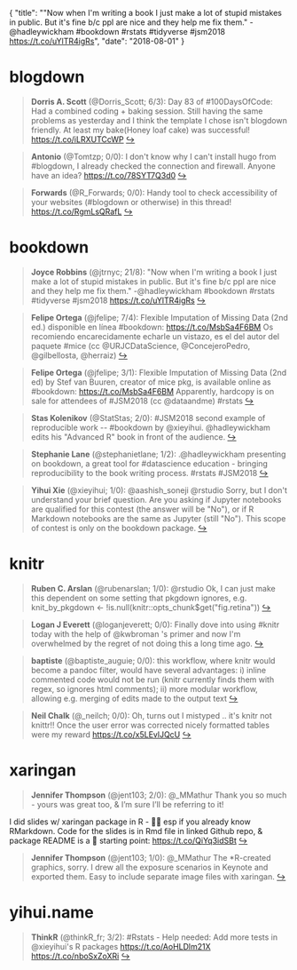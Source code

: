 {
  "title": "\"Now when I'm writing a book I just make a lot of stupid mistakes in public. But it's fine b/c ppl are nice and they help me fix them.\" -@hadleywickham #bookdown #rstats #tidyverse #jsm2018 https://t.co/uYlTR4igRs",
  "date": "2018-08-01"
}

# blogdown

> **Dorris A. Scott** (@Dorris_Scott; 6/3): Day 83 of #100DaysOfCode: Had a combined coding + baking session. Still having the same problems as yesterday and I think the template I chose isn't blogdown friendly. At least my bake(Honey loaf cake) was successful!  https://t.co/iLRXUTCcWP  [&#8618;](https://twitter.com/xieyihui/status/1024155998267887616)

<!-- -->


> **Antonio** (@Tomtzp; 0/0): I don't know why I can't install hugo from #blogdown, I already checked the connection and firewall. Anyone have an idea? https://t.co/78SYT7Q3d0  [&#8618;](https://twitter.com/xieyihui/status/1024343929964126208)

<!-- -->


> **Forwards** (@R_Forwards; 0/0): Handy tool to check accessibility of your websites (#blogdown or otherwise) in this thread! https://t.co/RgmLsQRafL  [&#8618;](https://twitter.com/xieyihui/status/1024318663774662656)

<!-- -->


# bookdown

> **Joyce Robbins** (@jtrnyc; 21/8): "Now when I'm writing a book I just make a lot of stupid mistakes in public. But it's fine b/c ppl are nice and they help me fix them." -@hadleywickham #bookdown #rstats #tidyverse #jsm2018 https://t.co/uYlTR4igRs  [&#8618;](https://twitter.com/xieyihui/status/1024330878426595328)

<!-- -->


> **Felipe Ortega** (@jfelipe; 7/4): Flexible Imputation of Missing Data (2nd ed.) disponible en línea #bookdown: https://t.co/MsbSa4F6BM Os recomiendo encarecidamente echarle un vistazo, es el del autor del paquete #mice (cc @URJCDataScience, @ConcejeroPedro, @gilbellosta, @herraiz)  [&#8618;](https://twitter.com/xieyihui/status/1024334115427024896)

<!-- -->


> **Felipe Ortega** (@jfelipe; 3/1): Flexible Imputation of Missing Data (2nd ed) by Stef van Buuren, creator of mice pkg, is available online as #bookdown: https://t.co/MsbSa4F6BM Apparently, hardcopy is on sale for attendees of #JSM2018 (cc @dataandme) #rstats  [&#8618;](https://twitter.com/xieyihui/status/1024333341879947267)

<!-- -->


> **Stas Kolenikov** (@StatStas; 2/0): #JSM2018 second example of reproducible work -- #bookdown by @xieyihui. @hadleywickham edits his "Advanced R" book in front of the audience.  [&#8618;](https://twitter.com/xieyihui/status/1024328104775307266)

<!-- -->


> **Stephanie Lane** (@stephanietlane; 1/2): .@hadleywickham presenting on bookdown, a great tool for #datascience education - bringing reproducibility to the book writing process. #rstats #JSM2018  [&#8618;](https://twitter.com/xieyihui/status/1024328572628914177)

<!-- -->


> **Yihui Xie** (@xieyihui; 1/0): @aashish_soneji @rstudio Sorry, but I don't understand your brief question. Are you asking if Jupyter notebooks are qualified for this contest (the answer will be "No"), or if R Markdown notebooks are the same as Jupyter (still "No"). This scope of contest is only on the bookdown package.  [&#8618;](https://twitter.com/xieyihui/status/1024334084695314432)

<!-- -->


# knitr

> **Ruben C. Arslan** (@rubenarslan; 1/0): @rstudio Ok, I can just make this dependent on some setting that pkgdown ignores, e.g. knit_by_pkgdown &lt;- !is.null(knitr::opts_chunk$get("fig.retina"))  [&#8618;](https://twitter.com/xieyihui/status/1024234486509318144)

<!-- -->


> **Logan J Everett** (@loganjeverett; 0/0): Finally dove into using #knitr today with the help of @kwbroman 's primer and now I'm overwhelmed by the regret of not doing this a long time ago.  [&#8618;](https://twitter.com/xieyihui/status/1024474125363040257)

<!-- -->


> **baptiste** (@baptiste_auguie; 0/0): this workflow, where knitr would become a pandoc filter, would have several advantages: i) inline commented code would not be run (knitr currently finds them with regex, so ignores html comments); ii) more modular workflow, allowing e.g. merging of edits made to the output text  [&#8618;](https://twitter.com/xieyihui/status/1024466046986514432)

<!-- -->


> **Neil Chalk** (@_neilch; 0/0): Oh, turns out I mistyped .. it's knitr not knittr!! Once the user error was corrected nicely formatted tables were my reward https://t.co/x5LEvlJQcU  [&#8618;](https://twitter.com/xieyihui/status/1024363651669614593)

<!-- -->


# xaringan

> **Jennifer Thompson** (@jent103; 2/0): @_MMathur Thank you so much - yours was great too, &amp; I’m sure I’ll be referring to it!
>
I did slides w/ xaringan package in R - 👌🏻 esp if you already know RMarkdown. Code for the slides is in Rmd file in linked Github repo, &amp; package README is a 💯 starting point: https://t.co/QiYq3idSBt  [&#8618;](https://twitter.com/xieyihui/status/1024169641206140928)

<!-- -->


> **Jennifer Thompson** (@jent103; 1/0): @_MMathur The *R-created graphics, sorry. I drew all the exposure scenarios in Keynote and exported them. Easy to include separate image files with xaringan.  [&#8618;](https://twitter.com/xieyihui/status/1024171797573328897)

<!-- -->


# yihui.name

> **ThinkR** (@thinkR_fr; 3/2): #Rstats - Help needed: Add more tests in @xieyihui's R packages
https://t.co/AoHLDlm21X https://t.co/nboSxZoXRi  [&#8618;](https://twitter.com/xieyihui/status/1024234489302708225)

<!-- -->


